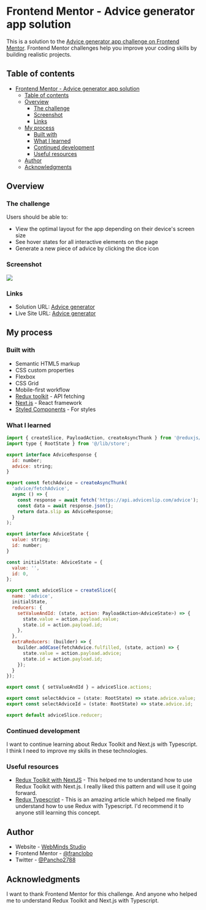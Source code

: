 # Frontend Mentor - Advice generator app solution

This is a solution to the [Advice generator app challenge on Frontend Mentor](https://www.frontendmentor.io/challenges/advice-generator-app-QdUG-13db). Frontend Mentor challenges help you improve your coding skills by building realistic projects.

## Table of contents

- [Frontend Mentor - Advice generator app solution](#frontend-mentor---advice-generator-app-solution)
  - [Table of contents](#table-of-contents)
  - [Overview](#overview)
    - [The challenge](#the-challenge)
    - [Screenshot](#screenshot)
    - [Links](#links)
  - [My process](#my-process)
    - [Built with](#built-with)
    - [What I learned](#what-i-learned)
    - [Continued development](#continued-development)
    - [Useful resources](#useful-resources)
  - [Author](#author)
  - [Acknowledgments](#acknowledgments)

## Overview

### The challenge

Users should be able to:

- View the optimal layout for the app depending on their device's screen size
- See hover states for all interactive elements on the page
- Generate a new piece of advice by clicking the dice icon

### Screenshot

![](./screenshot.jpg)

### Links

- Solution URL: [Advice generator](https://github.com/franclobo/advice_generator)
- Live Site URL: [Advice generator](https://advice-generator-nine-delta.vercel.app/)

## My process

### Built with

- Semantic HTML5 markup
- CSS custom properties
- Flexbox
- CSS Grid
- Mobile-first workflow
- [Redux toolkit](https://redux.js.org/usage/nextjs) - API fetching
- [Next.js](https://nextjs.org/) - React framework
- [Styled Components](https://styled-components.com/) - For styles

### What I learned

```js
import { createSlice, PayloadAction, createAsyncThunk } from '@reduxjs/toolkit';
import type { RootState } from '@/lib/store';

export interface AdviceResponse {
  id: number;
  advice: string;
}

export const fetchAdvice = createAsyncThunk(
  'advice/fetchAdvice',
  async () => {
    const response = await fetch('https://api.adviceslip.com/advice');
    const data = await response.json();
    return data.slip as AdviceResponse;
  }
);

export interface AdviceState {
  value: string;
  id: number;
}

const initialState: AdviceState = {
  value: '',
  id: 0,
};

export const adviceSlice = createSlice({
  name: 'advice',
  initialState,
  reducers: {
    setValueAndId: (state, action: PayloadAction<AdviceState>) => {
      state.value = action.payload.value;
      state.id = action.payload.id;
    },
  },
  extraReducers: (builder) => {
    builder.addCase(fetchAdvice.fulfilled, (state, action) => {
      state.value = action.payload.advice;
      state.id = action.payload.id;
    });
  }
});

export const { setValueAndId } = adviceSlice.actions;

export const selectAdvice = (state: RootState) => state.advice.value;
export const selectAdviceId = (state: RootState) => state.advice.id;

export default adviceSlice.reducer;

```

### Continued development

I want to continue learning about Redux Toolkit and Next.js with Typescript. I think I need to improve my skills in these technologies.

### Useful resources

- [Redux Toolkit with NextJS](https://redux.js.org/usage/nextjs) - This helped me to understand how to use Redux Toolkit with Next.js. I really liked this pattern and will use it going forward.
- [Redux Typescript](https://redux.js.org/tutorials/typescript-quick-start) - This is an amazing article which helped me finally understand how to use Redux with Typescript. I'd recommend it to anyone still learning this concept.

## Author

- Website - [WebMinds Studio](https://www.webmindsstudio.com/)
- Frontend Mentor - [@franclobo](https://www.frontendmentor.io/profile/franclobo)
- Twitter - [@Pancho2788](https://twitter.com/Pancho2788)

## Acknowledgments

I want to thank Frontend Mentor for this challenge. And anyone who helped me to understand Redux Toolkit and Next.js with Typescript.

